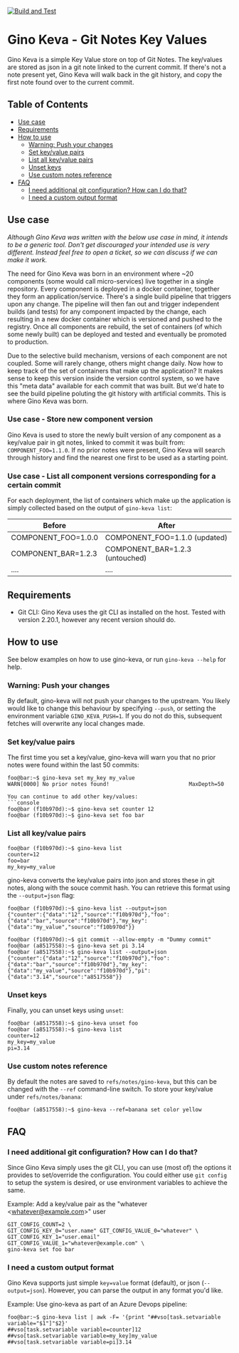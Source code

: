 [![Build and Test](https://github.com/philips-software/gino-keva/actions/workflows/main.yml/badge.svg)](https://github.com/philips-software/gino-keva/actions/workflows/main.yml)

<!-- omit in toc -->
# Gino Keva - Git Notes Key Values

Gino Keva is a simple Key Value store on top of Git Notes. The key/values are stored as json in a git note linked to the current commit. If there's not a note present yet, Gino Keva will walk back in the git history, and copy the first note found over to the current commit.

<!-- omit in toc -->
## Table of Contents
- [Use case](#use-case)
- [Requirements](#requirements)
- [How to use](#how-to-use)
  - [Warning: Push your changes](#warning-push-your-changes)
  - [Set key/value pairs](#set-keyvalue-pairs)
  - [List all key/value pairs](#list-all-keyvalue-pairs)
  - [Unset keys](#unset-keys)
  - [Use custom notes reference](#use-custom-notes-reference)
- [FAQ](#faq)
  - [I need additional git configuration? How can I do that?](#i-need-additional-git-configuration-how-can-i-do-that)
  - [I need a custom output format](#i-need-a-custom-output-format)

## Use case

*Although Gino Keva was written with the below use case in mind, it intends to be a generic tool. Don't get discouraged your intended use is very different. Instead feel free to open a ticket, so we can discuss if we can make it work.*

The need for Gino Keva was born in an environment where ~20 components (some would call micro-services) live together in a single repository. Every component is deployed in a docker container, together they form an application/service. There's a single build pipeline that triggers upon any change. The pipeline will then fan out and trigger independent builds (and tests) for any component impacted by the change, each resulting in a new docker container which is versioned and pushed to the registry. Once all components are rebuild, the set of containers (of which some newly built) can be deployed and tested and eventually be promoted to production.

Due to the selective build mechanism, versions of each component are not coupled. Some will rarely change, others might change daily. Now how to keep track of the set of containers that make up the application? It makes sense to keep this version inside the version control system, so we have this "meta data" available for each commit that was built. But we'd hate to see the build pipeline poluting the git history with artificial commits. This is where Gino Keva was born.

<!-- omit in toc -->
### Use case - Store new component version
Gino Keva is used to store the newly built version of any component as a key/value pair in git notes, linked to commit it was built from: `COMPONENT_FOO=1.1.0`. If no prior notes were present, Gino Keva will search through history and find the nearest one first to be used as a starting point. 

<!-- omit in toc -->
### Use case - List all component versions corresponding for a certain commit
For each deployment, the list of containers which make up the application is simply collected based on the output of  `gino-keva list`:

| Before              | After                           |
| ------------------- | ------------------------------- |
| COMPONENT_FOO=1.0.0 | COMPONENT_FOO=1.1.0 (updated)   |
| COMPONENT_BAR=1.2.3 | COMPONENT_BAR=1.2.3 (untouched) |
| ....                | ....                            |


## Requirements

- Git CLI: Gino Keva uses the git CLI as installed on the host. Tested with version 2.20.1, however any recent version should do.

## How to use
See below examples on how to use gino-keva, or run `gino-keva --help` for help.

### Warning: Push your changes
By default, gino-keva will not push your changes to the upstream. You likely would like to change this behaviour by specifying `--push`, or setting the environment variable `GINO_KEVA_PUSH=1`. 
If you do not do this, subsequent fetches will overwrite any local changes made.

### Set key/value pairs
The first time you set a key/value, gino-keva will warn you that no prior notes were found within the last 50 commits:
```console
foo@bar:~$ gino-keva set my_key my_value
WARN[0000] No prior notes found!                         MaxDepth=50

You can continue to add other key/values:
```console
foo@bar (f10b970d):~$ gino-keva set counter 12
foo@bar (f10b970d):~$ gino-keva set foo bar
```

### List all key/value pairs
```console
foo@bar (f10b970d):~$ gino-keva list
counter=12
foo=bar
my_key=my_value
```

gino-keva converts the key/value pairs into json and stores these in git notes, along with the souce commit hash. You can retrieve this format using the `--output=json` flag:

```console
foo@bar (f10b970d):~$ gino-keva list --output=json
{"counter":{"data":"12","source":"f10b970d"},"foo":{"data":"bar","source":"f10b970d"},"my_key":{"data":"my_value","source":"f10b970d"}}

foo@bar (f10b970d):~$ git commit --allow-empty -m "Dummy commit"
foo@bar (a8517558):~$ gino-keva set pi 3.14
foo@bar (a8517558):~$ gino-keva list --output=json
{"counter":{"data":"12","source":"f10b970d"},"foo":{"data":"bar","source":"f10b970d"},"my_key":{"data":"my_value","source":"f10b970d"},"pi":{"data":"3.14","source":"a8517558"}}
```

### Unset keys
Finally, you can unset keys using `unset`:
```console
foo@bar (a8517558):~$ gino-keva unset foo
foo@bar (a8517558):~$ gino-keva list
counter=12
my_key=my_value
pi=3.14
```

### Use custom notes reference

By default the notes are saved to `refs/notes/gino-keva`, but this can be changed with the `--ref` command-line switch. To store your key/value under `refs/notes/banana`:
```console
foo@bar (a8517558):~$ gino-keva --ref=banana set color yellow
```

## FAQ

### I need additional git configuration? How can I do that?
Since Gino Keva simply uses the git CLI, you can use (most of) the options it provides to set/override the configuration. You could either use `git config` to setup the system is desired, or use environment variables to achieve the same.

Example: Add a key/value pair as the "whatever \<whatever@example.com>" user
```
GIT_CONFIG_COUNT=2 \
GIT_CONFIG_KEY_0="user.name" GIT_CONFIG_VALUE_0="whatever" \
GIT_CONFIG_KEY_1="user.email" GIT_CONFIG_VALUE_1="whatever@example.com" \
gino-keva set foo bar 
```

### I need a custom output format
Gino Keva supports just simple `key=value` format (default), or json (`--output=json`). However, you can parse the output in any format you'd like.

Example: Use gino-keva as part of an Azure Devops pipeline:
```console
foo@bar:~$ gino-keva list | awk -F= '{print "##vso[task.setvariable variable="$1"]"$2}'
##vso[task.setvariable variable=counter]12
##vso[task.setvariable variable=my_key]my_value
##vso[task.setvariable variable=pi]3.14
```
